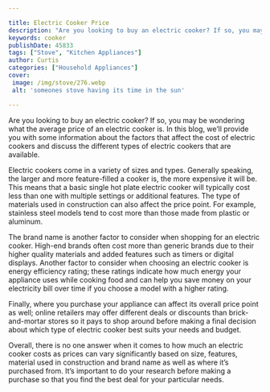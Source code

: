 ```yaml
---

title: Electric Cooker Price
description: "Are you looking to buy an electric cooker? If so, you may be wondering what the average price of an electric cooker is. In this bl...see more detail"
keywords: cooker
publishDate: 45833
tags: ["Stove", "Kitchen Appliances"]
author: Curtis
categories: ["Household Appliances"]
cover: 
 image: /img/stove/276.webp
 alt: 'someones stove having its time in the sun'

---
```


Are you looking to buy an electric cooker? If so, you may be wondering what the average price of an electric cooker is. In this blog, we’ll provide you with some information about the factors that affect the cost of electric cookers and discuss the different types of electric cookers that are available.

Electric cookers come in a variety of sizes and types. Generally speaking, the larger and more feature-filled a cooker is, the more expensive it will be. This means that a basic single hot plate electric cooker will typically cost less than one with multiple settings or additional features. The type of materials used in construction can also affect the price point. For example, stainless steel models tend to cost more than those made from plastic or aluminum. 

The brand name is another factor to consider when shopping for an electric cooker. High-end brands often cost more than generic brands due to their higher quality materials and added features such as timers or digital displays. Another factor to consider when choosing an electric cooker is energy efficiency rating; these ratings indicate how much energy your appliance uses while cooking food and can help you save money on your electricity bill over time if you choose a model with a higher rating. 

Finally, where you purchase your appliance can affect its overall price point as well; online retailers may offer different deals or discounts than brick-and-mortar stores so it pays to shop around before making a final decision about which type of electric cooker best suits your needs and budget. 

Overall, there is no one answer when it comes to how much an electric cooker costs as prices can vary significantly based on size, features, material used in construction and brand name as well as where it’s purchased from. It’s important to do your research before making a purchase so that you find the best deal for your particular needs.
